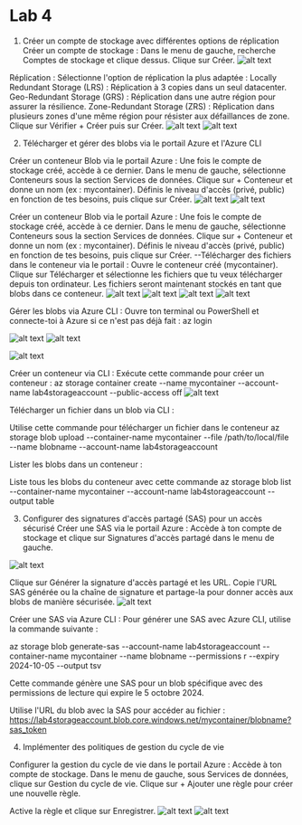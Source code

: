 # Lab 4
1. Créer un compte de stockage avec différentes options de réplication
Créer un compte de stockage :
Dans le menu de gauche, recherche Comptes de stockage et clique dessus.
Clique sur Créer.
![alt text](<Capture d’écran 2024-10-02 à 14.28.56.png>)


Réplication : Sélectionne l'option de réplication la plus adaptée :
Locally Redundant Storage (LRS) : Réplication à 3 copies dans un seul datacenter.
Geo-Redundant Storage (GRS) : Réplication dans une autre région pour assurer la résilience.
Zone-Redundant Storage (ZRS) : Réplication dans plusieurs zones d'une même région pour résister aux défaillances de zone.
Clique sur Vérifier + Créer puis sur Créer.
![alt text](<Capture d’écran 2024-10-02 à 14.32.02.png>)
![alt text](<Capture d’écran 2024-10-02 à 14.46.34.png>)

2. Télécharger et gérer des blobs via le portail Azure et l'Azure CLI

Créer un conteneur Blob via le portail Azure :
Une fois le compte de stockage créé, accède à ce dernier.
Dans le menu de gauche, sélectionne Conteneurs sous la section Services de données.
Clique sur + Conteneur et donne un nom (ex : mycontainer).
Définis le niveau d'accès (privé, public) en fonction de tes besoins, puis clique sur Créer.
![alt text](<Capture d’écran 2024-10-02 à 14.51.53.png>)
![alt text](<Capture d’écran 2024-10-02 à 14.52.24.png>)

Créer un conteneur Blob via le portail Azure :
Une fois le compte de stockage créé, accède à ce dernier.
Dans le menu de gauche, sélectionne Conteneurs sous la section Services de données.
Clique sur + Conteneur et donne un nom (ex : mycontainer).
Définis le niveau d'accès (privé, public) en fonction de tes besoins, puis clique sur Créer.
--Télécharger des fichiers dans le conteneur via le portail :
Ouvre le conteneur créé (mycontainer).
Clique sur Télécharger et sélectionne les fichiers que tu veux télécharger depuis ton ordinateur.
Les fichiers seront maintenant stockés en tant que blobs dans ce conteneur.
![alt text](<Capture d’écran 2024-10-02 à 14.52.54.png>)
![alt text](<Capture d’écran 2024-10-02 à 14.53.26.png>)
![alt text](<Capture d’écran 2024-10-02 à 14.53.59.png>)
![alt text](<Capture d’écran 2024-10-02 à 14.54.50.png>)

Gérer les blobs via Azure CLI :
Ouvre ton terminal ou PowerShell et connecte-toi à Azure si ce n'est pas déjà fait :
az login

![alt text](<Capture d’écran 2024-10-02 à 14.56.17.png>)
![alt text](<Capture d’écran 2024-10-02 à 14.58.05.png>)

![alt text](<Capture d’écran 2024-10-02 à 15.00.24.png>)

Créer un conteneur via CLI :
Exécute cette commande pour créer un conteneur :
az storage container create --name mycontainer --account-name lab4storageaccount --public-access off
![alt text](<Capture d’écran 2024-10-02 à 15.12.04.png>)

Télécharger un fichier dans un blob via CLI :

Utilise cette commande pour télécharger un fichier dans le conteneur 
az storage blob upload --container-name mycontainer --file /path/to/local/file --name blobname --account-name lab4storageaccount

Lister les blobs dans un conteneur :

Liste tous les blobs du conteneur avec cette commande
az storage blob list --container-name mycontainer --account-name lab4storageaccount --output table

3. Configurer des signatures d'accès partagé (SAS) pour un accès sécurisé
Créer une SAS via le portail Azure :
Accède à ton compte de stockage et clique sur Signatures d'accès partagé dans le menu de gauche.

![alt text](<Capture d’écran 2024-10-02 à 15.32.53.png>)

Clique sur Générer la signature d'accès partagé et les URL.
Copie l'URL SAS générée ou la chaîne de signature et partage-la pour donner accès aux blobs de manière sécurisée.
![alt text](<Capture d’écran 2024-10-02 à 15.33.33.png>)

Créer une SAS via Azure CLI :
Pour générer une SAS avec Azure CLI, utilise la commande suivante :

az storage blob generate-sas --account-name lab4storageaccount --container-name mycontainer --name blobname --permissions r --expiry 2024-10-05 --output tsv

Cette commande génère une SAS pour un blob spécifique avec des permissions de lecture qui expire le 5 octobre 2024.

Utilise l'URL du blob avec la SAS pour accéder au fichier :
https://lab4storageaccount.blob.core.windows.net/mycontainer/blobname?sas_token


4. Implémenter des politiques de gestion du cycle de vie

Configurer la gestion du cycle de vie dans le portail Azure :
Accède à ton compte de stockage.
Dans le menu de gauche, sous Services de données, clique sur Gestion du cycle de vie.
Clique sur + Ajouter une règle pour créer une nouvelle règle.

Active la règle et clique sur Enregistrer.
![alt text](<Capture d’écran 2024-10-02 à 15.51.45.png>)
![alt text](<Capture d’écran 2024-10-02 à 15.53.04.png>)